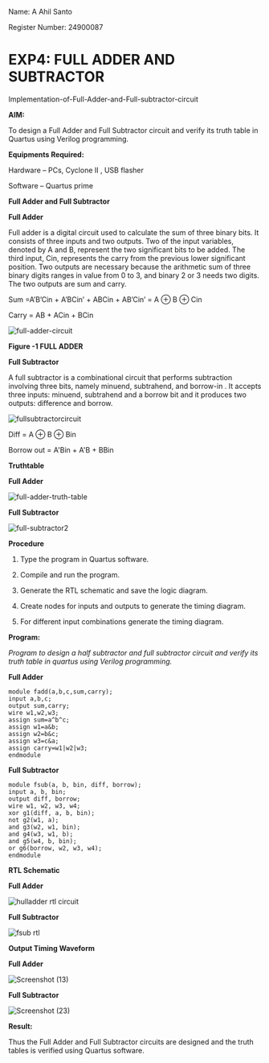 Name: A Ahil Santo

Register Number: 24900087

# EXP4: FULL ADDER AND SUBTRACTOR

Implementation-of-Full-Adder-and-Full-subtractor-circuit

**AIM:**

To design a Full Adder and Full Subtractor circuit and verify its truth table in Quartus using Verilog programming.

**Equipments Required:**

Hardware – PCs, Cyclone II , USB flasher

Software – Quartus prime

**Full Adder and Full Subtractor**

**Full Adder**

Full adder is a digital circuit used to calculate the sum of three binary bits. It consists of three inputs and two outputs. Two of the input variables, denoted by A and B, represent the two significant bits to be added. The third input, Cin, represents the carry from the previous lower significant position. Two outputs are necessary because the arithmetic sum of three binary digits ranges in value from 0 to 3, and binary 2 or 3 needs two digits. The two outputs are sum and carry.

Sum =A’B’Cin + A’BCin’ + ABCin + AB’Cin’ = A ⊕ B ⊕ Cin 

Carry = AB + ACin + BCin

![full-adder-circuit](https://github.com/user-attachments/assets/c690f0e1-8685-4ae4-9583-fd608860e6f1)

**Figure -1 FULL ADDER**

**Full Subtractor**

A full subtractor is a combinational circuit that performs subtraction involving three bits, namely minuend, subtrahend, and borrow-in . It accepts three inputs: minuend, subtrahend and a borrow bit and it produces two outputs: difference and borrow.

![fullsubtractorcircuit](https://github.com/user-attachments/assets/d95fff6a-22f3-47a1-828c-ee9bc3bd5926)

Diff = A ⊕ B ⊕ Bin 

Borrow out = A'Bin + A'B + BBin

**Truthtable**

**Full Adder**

![full-adder-truth-table](https://github.com/user-attachments/assets/618a0973-7e92-4f39-a0d3-b951e4e545ef)

**Full Subtractor**

![full-subtractor2](https://github.com/user-attachments/assets/3f20553f-7ced-4a6e-a7b8-011df4f13767)


**Procedure**

1.	Type the program in Quartus software.

2.	Compile and run the program.

3.	Generate the RTL schematic and save the logic diagram.

4.	Create nodes for inputs and outputs to generate the timing diagram.

5.	For different input combinations generate the timing diagram.

**Program:**

*Program to design a half subtractor and full subtractor circuit and verify its truth table in quartus using Verilog programming.*

**Full Adder**

```
module fadd(a,b,c,sum,carry);
input a,b,c;
output sum,carry;
wire w1,w2,w3;
assign sum=a^b^c;
assign w1=a&b;
assign w2=b&c;
assign w3=c&a;
assign carry=w1|w2|w3;
endmodule 
```

**Full Subtractor**

```
module fsub(a, b, bin, diff, borrow);
input a, b, bin;
output diff, borrow;
wire w1, w2, w3, w4;
xor g1(diff, a, b, bin);
not g2(w1, a);          
and g3(w2, w1, bin);    
and g4(w3, w1, b);     
and g5(w4, b, bin);     
or g6(borrow, w2, w3, w4); 
endmodule
```

**RTL Schematic**

**Full Adder**

![hulladder rtl circuit](https://github.com/user-attachments/assets/9ec03764-44ef-4e18-a3b6-062f20eb750d)

**Full Subtractor**

![fsub rtl](https://github.com/user-attachments/assets/794900d8-f661-410a-8ea9-59061ad92f40)

**Output Timing Waveform**

**Full Adder**

![Screenshot (13)](https://github.com/user-attachments/assets/f5bc93f4-4436-44ad-ba09-69ef713dcbd2)

**Full Subtractor**

![Screenshot (23)](https://github.com/user-attachments/assets/e4794ca8-3d03-4b36-a635-29e1bb389293)

**Result:**

Thus the Full Adder and Full Subtractor circuits are designed and the truth tables is verified using Quartus software.



